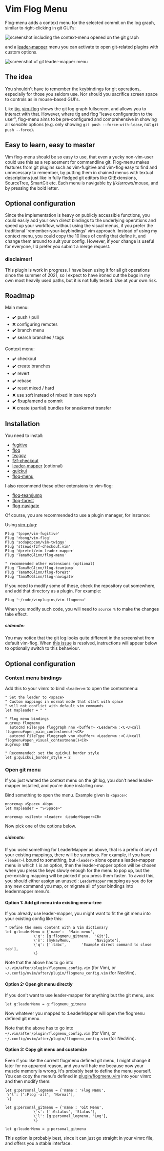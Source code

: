 # Vim Flog Menu

Flog-menu adds a context menu for the selected commit on the log graph,
similar to right-clicking in git GUI's:

![screenshot including the context-menu opened on the git graph](https://i.imgur.com/RlCGLk8.png)

and a
[leader-mapper](https://github.com/dpretet/vim-leader-mapper) menu you 
can activate to open git-related plugins with custom options.

![screenshot of git leader-mapper menu](https://i.imgur.com/V7Zse7g.png)

## The idea

You shouldn't have to remember the keybindings for git operations,
especially for those you seldom use.
Nor should you sacrifice screen space to controls as in mouse-based GUI's.

Like [tig](https://github.com/jonas/tig), [vim-flog](http://github.com/rbong/vim-flog/)
shows the git log graph fullscreen, and allows you to interact with that. 
However, where tig and flog "leave configuration to the user", flog-menu
aims to be pre-configured and comprehensive in showing all *sensible* options
(e.g. only showing `git push --force-with-lease`, not `git push --force`).

## Easy to learn, easy to master

Vim flog-menu should be so easy to use, that even a yucky non-vim-user could
use this as a replacement for commandline git. Flog-menu makes features from
git plugins such as vim-fugitive and vim-flog easy to find and unnecessary to
remember, by putting them in chained menus with textual descriptions just like
in fully fledged git editors like GitExtensions, SourceTree, SmartGit etc.
Each menu is navigable by j/k/arrows/mouse, and by pressing the bold letter.

## Optional configuration

Since the implementation is heavy on publicly accessible functions, you could easily
add your own direct bindings to the underlying operations and speed up your
workflow, without using the visual menus, if you prefer the traditional
'remember-your-keybindings' vim approach. Instead of using my context menu,
you could copy the 10 lines of config that define it, and change them around to
suit your config. However, if your change is useful for everyone, I'd prefer you
submit a merge request.

### disclaimer!

This plugin is work in progress. I have been using it for all git operations since the summer of 2021,
so I expect to have ironed out the bugs in my own most heavily used paths, but it is not fully tested.
Use at your own risk.

## Roadmap

Main menu:

- ✔️  push / pull
- ❌ configuring remotes
- ✔️  branch menu
- ✔️  search branches / tags

Context menu:

- ✔️  checkout
- ✔️  create branches
- ✔️  revert
- ✔️  rebase
- ✔️  reset mixed / hard
- ❌ use soft instead of mixed in bare repo's
- ✔️  fixup/amend a commit
- ❌ create (partial) bundles for sneakernet transfer

## Installation

You need to install:

- [fugitive](https://github.com/tpope/vim-fugitive)
- [flog](https://github.com/rbong/vim-flog)
- [twiggy](https://github.com/sodapopcan/vim-twiggy)
- [fzf-checkout](https://github.com/stsewd/fzf-checkout.vim)
- [leader-mapper](https://github.com/dpretet/vim-leader-mapper) (optional)
- [quickui](https://github.com/skywind3000/vim-quickui)
- [flog-menu](https://github.com/TamaMcGlinn/vim-flogmenu)

I also recommend these other extensions to vim-flog:

- [flog-teamjump](https://github.com/TamaMcGlinn/flog-teamjump)
- [flog-forest](https://github.com/TamaMcGlinn/flog-forest)
- [flog-navigate](https://github.com/TamaMcGlinn/flog-navigate)

Of course, you are recommended to use a plugin manager, for instance:

Using [vim-plug](https://github.com/junegunn/vim-plug):

```vim
Plug 'tpope/vim-fugitive'
Plug 'rbong/vim-flog'
Plug 'sodapopcan/vim-twiggy'
Plug 'stsewd/fzf-checkout.vim'
Plug 'dpretet/vim-leader-mapper'
Plug 'TamaMcGlinn/flog-menu'

" recommended other extensions (optional)
Plug 'TamaMcGlinn/flog-teamjump'
Plug 'TamaMcGlinn/flog-forest'
Plug 'TamaMcGlinn/flog-navigate'
```

If you need to modify some of these, check the repository out
somewhere, and add that directory as a plugin. For example:

```vim
Plug '~/code/vimplugins/vim-flogmenu'
```

When you modify such code, you will need to
`source %` to make the changes take effect.

##### sidenote:

You may notice that the git log looks quite different in the screenshot
from default vim-flog. When
[this issue](https://github.com/rbong/vim-flog/issues/49) is resolved,
instructions will appear below to optionally switch to this behaviour.

## Optional configuration

### Context menu bindings

Add this to your vimrc to bind `<leader>m` to open the contextmenu:

```vim
" Set the leader to <space>
" Custom mappings in normal mode that start with space
" will not conflict with default vim commands
let mapleader = " "

" Flog menu bindings
augroup flogmenu
  autocmd FileType floggraph nno <buffer> <Leader>m :<C-U>call flogmenu#open_main_contextmenu()<CR>
  autocmd FileType floggraph vno <buffer> <Leader>m :<C-U>call flogmenu#open_visual_contextmenu()<CR>
augroup END

" Recommended: set the quickui border style
let g:quickui_border_style = 2
```

### Open git menu

If you just wanted the context menu on the git log, you don't 
need leader-mapper installed, and you're done installing now.

Bind something to open the menu. Example given is `<Space>`:

```vim
nnoremap <Space> <Nop>
let mapleader = "\<Space>"

nnoremap <silent> <leader> :LeaderMapper<CR>
```

Now pick one of the options below.

##### sidenote:

If you used something for LeaderMapper as above, that is a prefix
of any of your existing mappings, there will be surprises. For example, if
you have `<leader>l` bound to something, but `<leader>` alone opens a
leader-mapper menu in which `l` is an option, then the leader-mapper option
will be chosen when you press the keys slowly enough for the menu to pop up,
but the pre-existing mapping will be picked if you press them faster. 
To avoid this, you should either assign an unused `:LeaderMapper` mapping
as you do for any new command you map, or migrate all of your bindings into
leadermapper menu's.

#### Option 1: Add git menu into existing menu-tree

If you already use leader-mapper, you might want to fit the git menu into
your existing config like this:

```vim
" Define the menu content with a Vim dictionary
let g:leaderMenu = {'name':  'Main menu',
             \'g': [g:flogmenu_gitmenu,  'Git'],
             \'n': [myNavMenu,           'Navigate'],
             \'q': [':tabc',       'Example direct command to close tab'],
             \}
```

Note that the above has to go into `~/.vim/after/plugin/flogmenu_config.vim`
(for Vim), or `~/.config/nvim/after/plugin/flogmenu_config.vim` (for NeoVim).

#### Option 2: Open git menu directly

If you don't want to use leader-mapper for anything but the git menu, use:

```vim
let g:leaderMenu = g:flogmenu_gitmenu
```

Now whatever you mapped to :LeaderMapper will open the flogmenu defined git menu.

Note that the above has to go into `~/.vim/after/plugin/flogmenu_config.vim`
(for Vim), or `~/.config/nvim/after/plugin/flogmenu_config.vim` (for NeoVim).

#### Option 3: Copy git menu and customize

Even if you like the current flogmenu defined git menu, I might change it later
for no apparent reason, and you will hate me because now your muscle memory is
wrong. It's probably best to define the menu yourself. You can copy
the menu's defined in [plugin/flogmenu.vim](plugin/flogmenu.vim) into your vimrc
and then modify them:

```vim
let g:personal_logmenu = {'name': 'Flog Menu',
 \'l': [':Flog -all', 'Normal'],
 \}

let g:personal_gitmenu = {'name': 'Git Menu',
             \'s': [':Gstatus', 'Status'],
             \'l': [g:personal_logmenu, 'Log'],
             \}

let g:leaderMenu = g:personal_gitmenu
```

This option is probably best, since it can just go straight in your vimrc file,
and offers you a stable interface.

